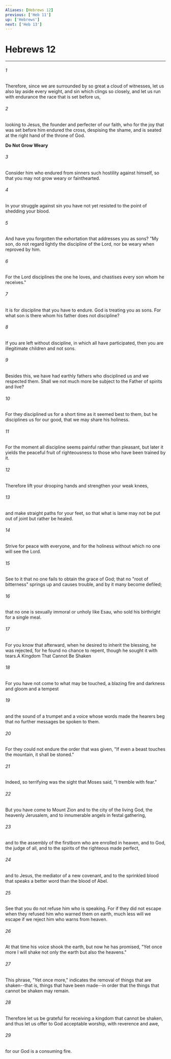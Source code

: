 ```yaml
---
Aliases: [Hebrews 12]
previous: ['Heb 11']
up: ['Hebrews']
next: ['Heb 13']
---
```

# Hebrews 12

***

 

###### 1 
Therefore, since we are surrounded by so great a cloud of witnesses, let us also lay aside every weight, and sin which clings so closely, and let us run with endurance the race that is set before us, 
 

###### 2 
looking to Jesus, the founder and perfecter of our faith, who for the joy that was set before him endured the cross, despising the shame, and is seated at the right hand of the throne of God.


**Do Not Grow Weary**
 
###### 3 
Consider him who endured from sinners such hostility against himself, so that you may not grow weary or fainthearted. 
 

###### 4 
In your struggle against sin you have not yet resisted to the point of shedding your blood. 
 

###### 5 
And have you forgotten the exhortation that addresses you as sons?
 "My son, do not regard lightly the discipline of the Lord, 
 nor be weary when reproved by him. 
 
 

###### 6 
For the Lord disciplines the one he loves, 
 and chastises every son whom he receives."
 
 

###### 7 
It is for discipline that you have to endure. God is treating you as sons. For what son is there whom his father does not discipline? 
 

###### 8 
If you are left without discipline, in which all have participated, then you are illegitimate children and not sons. 
 

###### 9 
Besides this, we have had earthly fathers who disciplined us and we respected them. Shall we not much more be subject to the Father of spirits and live? 
 

###### 10 
For they disciplined us for a short time as it seemed best to them, but he disciplines us for our good, that we may share his holiness. 
 

###### 11 
For the moment all discipline seems painful rather than pleasant, but later it yields the peaceful fruit of righteousness to those who have been trained by it.
 
 

###### 12 
Therefore lift your drooping hands and strengthen your weak knees, 
 

###### 13 
and make straight paths for your feet, so that what is lame may not be put out of joint but rather be healed. 
 

###### 14 
Strive for peace with everyone, and for the holiness without which no one will see the Lord. 
 

###### 15 
See to it that no one fails to obtain the grace of God; that no "root of bitterness" springs up and causes trouble, and by it many become defiled; 
 

###### 16 
that no one is sexually immoral or unholy like Esau, who sold his birthright for a single meal. 
 

###### 17 
For you know that afterward, when he desired to inherit the blessing, he was rejected, for he found no chance to repent, though he sought it with tears.A Kingdom That Cannot Be Shaken
 
 

###### 18 
For you have not come to what may be touched, a blazing fire and darkness and gloom and a tempest 
 

###### 19 
and the sound of a trumpet and a voice whose words made the hearers beg that no further messages be spoken to them. 
 

###### 20 
For they could not endure the order that was given, "If even a beast touches the mountain, it shall be stoned." 
 

###### 21 
Indeed, so terrifying was the sight that Moses said, "I tremble with fear." 
 

###### 22 
But you have come to Mount Zion and to the city of the living God, the heavenly Jerusalem, and to innumerable angels in festal gathering, 
 

###### 23 
and to the assembly of the firstborn who are enrolled in heaven, and to God, the judge of all, and to the spirits of the righteous made perfect, 
 

###### 24 
and to Jesus, the mediator of a new covenant, and to the sprinkled blood that speaks a better word than the blood of Abel.
 
 

###### 25 
See that you do not refuse him who is speaking. For if they did not escape when they refused him who warned them on earth, much less will we escape if we reject him who warns from heaven. 
 

###### 26 
At that time his voice shook the earth, but now he has promised, "Yet once more I will shake not only the earth but also the heavens." 
 

###### 27 
This phrase, "Yet once more," indicates the removal of things that are shaken--that is, things that have been made--in order that the things that cannot be shaken may remain. 
 

###### 28 
Therefore let us be grateful for receiving a kingdom that cannot be shaken, and thus let us offer to God acceptable worship, with reverence and awe, 
 

###### 29 
for our God is a consuming fire.
 
